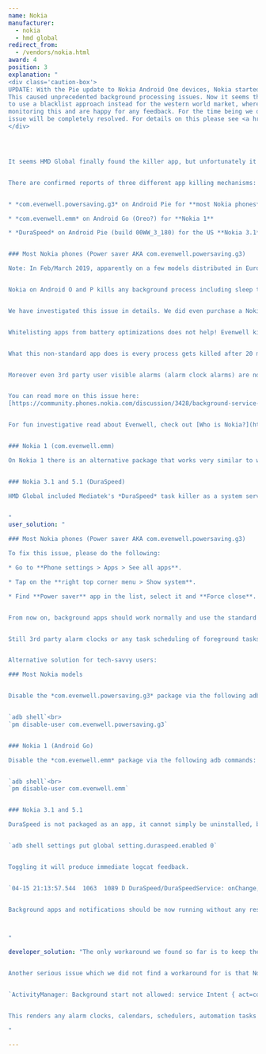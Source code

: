 ```yaml
---
name: Nokia
manufacturer:
  - nokia
  - hmd global
redirect_from:
  - /vendors/nokia.html
award: 4
position: 3
explanation: "
<div class='caution-box'>
UPDATE: With the Pie update to Nokia Android One devices, Nokia started to roll out a whitelist policy based task killer app internationally.
This caused unprecedented background processing issues. Now it seems they realized the mistake and Nokia is slowly rolling out fixes
to use a blacklist approach instead for the western world market, where Chinese releases still use the whitelist approach. We are still
monitoring this and are happy for any feedback. For the time being we did improve the crap score of Nokia by one and we hope this
issue will be completely resolved. For details on this please see <a href=\"https://github.com/urbandroid-team/dont-kill-my-app/issues/55\">here</a>.
</div>




It seems HMD Global finally found the killer app, but unfortunately it is killing other apps!


There are confirmed reports of three different app killing mechanisms:


* *com.evenwell.powersaving.g3* on Android Pie for **most Nokia phones**

* *com.evenwell.emm* on Android Go (Oreo?) for **Nokia 1**

* *DuraSpeed* on Android Pie (build 00WW_3_180) for the US **Nokia 3.1** (TA-1049, TA-1063) and **Nokia 5.1**


### Most Nokia phones (Power saver AKA com.evenwell.powersaving.g3)

Note: In Feb/March 2019, apparently on a few models distributed in Europe and US, the Evenwell Power Saver has been reworked to not kill the apps as aggressively, which largely resolves all issues for those models.


Nokia on Android O and P kills any background process including sleep tracking (or any other sport tracking) after 20 minutes if the screen is off. Also when killed all alarms are stopped which renders for example any alarm clock apps useless.


We have investigated this issue in details. We did even purchase a Nokia 6.1 to be able to reproduce the issue. The problem only occurs on Nokia devices with Android Pie. Nokia started to bundle a toxic app (package: com.evenwell.powersaving.g3 or com.evenwell.emm, name: Power saver) with their devices by some 3rd party company Evenwell. This app kills apps in the most brutal way we have seen so far among Android vendors.


Whitelisting apps from battery optimizations does not help! Evenwell kills even whitelisted apps.


What this non-standard app does is every process gets killed after 20 minutes regardless it is actually supposed to be running and doing a useful job for the user. Also alarms are not triggered. The aim is apparently to save your battery by rendering tracking apps and other apps that use background processing useless.


Moreover even 3rd party user visible alarms (alarm clock alarms) are not triggering properly on Nokia as foreground services cannot be started from background on Nokia. This is a serious issue unparalleled to any other vendor. We did not yet find a workaround for this :(. 3rd party alarms clock / calendars etc... won't be realiable on Nokia.


You can read more on this issue here:
[https://community.phones.nokia.com/discussion/3428/background-service-killed-even-when-whitelisted](https://community.phones.nokia.com/discussion/3428/background-service-killed-even-when-whitelisted)


For fun investigative read about Evenwell, check out [Who is Nokia?](https://medium.com/@roundedeverett/who-is-nokia-cb24ecbc52a9)


### Nokia 1 (com.evenwell.emm)

On Nokia 1 there is an alternative package that works very similar to what the com.evenwell.powersaving.g3 package is doing on the higher end models.


### Nokia 3.1 and 5.1 (DuraSpeed)

HMD Global included Mediatek's *DuraSpeed* task killer as a system service. Since DuraSpeed is not packaged as an app, it cannot simply be uninstalled, but it does have a secret settings switch that will enable or disable the service.


"
user_solution: "

### Most Nokia phones (Power saver AKA com.evenwell.powersaving.g3)

To fix this issue, please do the following:

* Go to **Phone settings > Apps > See all apps**.

* Tap on the **right top corner menu > Show system**.

* Find **Power saver** app in the list, select it and **Force close**. It will remain stopped for a while, but will restart itself eventually.


From now on, background apps should work normally and use the standard Android battery optimizations.


Still 3rd party alarm clocks or any task scheduling of foreground tasks at a particular time won't work. ~~We do not have any solution for this at the moment~~ UPDATE: in our preliminary tests it seems that force stopping or uninstalling the **Power saver** app also fixes alarms and starting of foreground services, until the Power saver restarts.


Alternative solution for tech-savvy users:

### Most Nokia models


Disable the *com.evenwell.powersaving.g3* package via the following adb commands:


`adb shell`<br>
`pm disable-user com.evenwell.powersaving.g3`


### Nokia 1 (Android Go)

Disable the *com.evenwell.emm* package via the following adb commands:


`adb shell`<br>
`pm disable-user com.evenwell.emm`


### Nokia 3.1 and 5.1

DuraSpeed is not packaged as an app, it cannot simply be uninstalled, but it does have a secret settings switch that will enable or disable the service. The flag is not exposed in the Settings app; it can only be manipulated through adb.


`adb shell settings put global setting.duraspeed.enabled 0`


Toggling it will produce immediate logcat feedback.


`04-15 21:13:57.544  1063  1089 D DuraSpeed/DuraSpeedService: onChange, checked: false`


Background apps and notifications should be now running without any restrictions - even after a factory reset and enabling all of HMD's evenwell apps (including com.evenwell.powersaving.g3).



"

developer_solution: "The only workaround we found so far is to keep the screen on all time your process runs. Yes, this is very battery consuming. As usually, vendors trying to safe your battery cause much bigger battery drain on this kind of workarounds. An alternative to this is to turn the screen on only less than every 20 minutes.


Another serious issue which we did not find a workaround for is that Nokia does not allow to start service using `startForegroundService()` when the process is not on background. We cannot reproduce it in few minutes after the process gets to background, but after ~hours there is the following message in the log:


`ActivityManager: Background start not allowed: service Intent { act=com.myapp.ALARM_ALERT flg=0x4 pkg=com.myapp (has extras) } to com.myapp/.MyService from pid=-1 uid=666 pkg=com.myapp startFg?=true`


This renders any alarm clocks, calendars, schedulers, automation tasks or any other processing at specified time useless.

"

---
```

